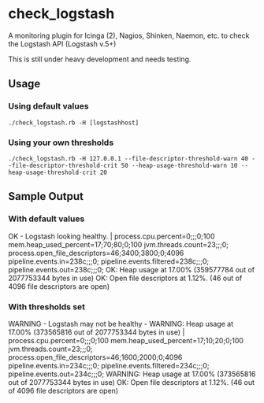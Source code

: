 # check_logstash #
A monitoring plugin for Icinga (2), Nagios, Shinken, Naemon, etc. to check the Logstash API (Logstash v.5+)

This is still under heavy development and needs testing.

## Usage ##

### Using default values ###

    ./check_logstash.rb -H [logstashhost]
    
### Using your own thresholds ###

    ./check_logstash.rb -H 127.0.0.1 --file-descriptor-threshold-warn 40 --file-descriptor-threshold-crit 50 --heap-usage-threshold-warn 10 --heap-usage-threshold-crit 20

## Sample Output ##

### With default values ###

OK - Logstash looking healthy. | process.cpu.percent=0;;;0;100 mem.heap_used_percent=17;70;80;0;100 jvm.threads.count=23;;;0; process.open_file_descriptors=46;3400;3800;0;4096 pipeline.events.in=238c;;;0; pipeline.events.filtered=238c;;;0; pipeline.events.out=238c;;;0;
OK: Heap usage at 17.00% (359577784 out of 2077753344 bytes in use)
OK: Open file descriptors at 1.12%. (46 out of 4096 file descriptors are open)

### With thresholds set ###

WARNING - Logstash may not be healthy - WARNING: Heap usage at 17.00% (373565816 out of 2077753344 bytes in use) | process.cpu.percent=0;;;0;100 mem.heap_used_percent=17;10;20;0;100 jvm.threads.count=23;;;0; process.open_file_descriptors=46;1600;2000;0;4096 pipeline.events.in=234c;;;0; pipeline.events.filtered=234c;;;0; pipeline.events.out=234c;;;0;
WARNING: Heap usage at 17.00% (373565816 out of 2077753344 bytes in use)
OK: Open file descriptors at 1.12%. (46 out of 4096 file descriptors are open)
